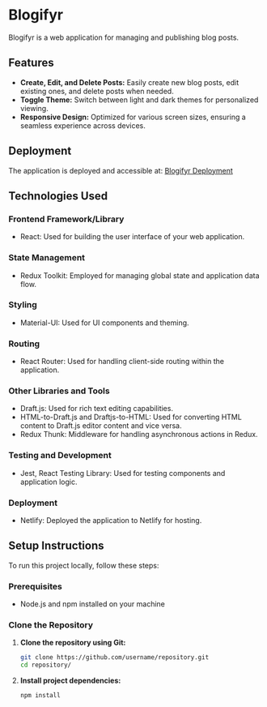 # Blogifyr

Blogifyr is a web application for managing and publishing blog posts.

## Features

- **Create, Edit, and Delete Posts:** Easily create new blog posts, edit existing ones, and delete posts when needed.
- **Toggle Theme:** Switch between light and dark themes for personalized viewing.
- **Responsive Design:** Optimized for various screen sizes, ensuring a seamless experience across devices.

## Deployment

The application is deployed and accessible at: [Blogifyr Deployment](https://blogifyr.netlify.app/)

## Technologies Used

### Frontend Framework/Library

- React: Used for building the user interface of your web application.

### State Management

- Redux Toolkit: Employed for managing global state and application data flow.

### Styling

- Material-UI: Used for UI components and theming.

### Routing

- React Router: Used for handling client-side routing within the application.

### Other Libraries and Tools

- Draft.js: Used for rich text editing capabilities.
- HTML-to-Draft.js and Draftjs-to-HTML: Used for converting HTML content to Draft.js editor content and vice versa.
- Redux Thunk: Middleware for handling asynchronous actions in Redux.

### Testing and Development

- Jest, React Testing Library: Used for testing components and application logic.

### Deployment

- Netlify: Deployed the application to Netlify for hosting.

## Setup Instructions

To run this project locally, follow these steps:

### Prerequisites

- Node.js and npm installed on your machine

### Clone the Repository

1. **Clone the repository using Git:**

   ```bash
   git clone https://github.com/username/repository.git
   cd repository/
2. **Install project dependencies:**
   ```bash
   npm install
